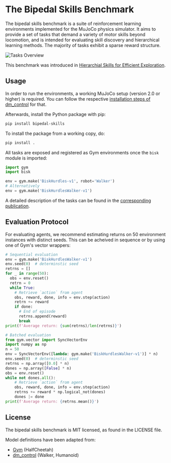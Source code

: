 # The Bipedal Skills Benchmark

The bipedal skills benchmark is a suite of reinforcement learning
environments implemented for the MuJoCo physics simulator. It aims to provide a
set of tasks that demand a variety of motor skills beyond locomotion, and is
intended for evaluating skill discovery and hierarchical learning methods. The
majority of tasks exhibit a sparse reward structure.

![Tasks Overview](https://raw.githubusercontent.com/facebookresearch/bipedal-skills/main/img/tasks.png)

This benchmark was introduced in [Hierarchial Skills for Efficient Exploration](https://facebookresearch.github.io/hsd3).

## Usage

In order to run the environments, a working MuJoCo setup (version 2.0 or higher) is required. You
can follow the respective [installation steps of
dm_control](https://github.com/deepmind/dm_control/#requirements-and-installation)
for that.

Afterwards, install the Python package with pip:
```sh
pip install bipedal-skills
```

To install the package from a working copy, do:
```sh
pip install .
```

All tasks are exposed and registered as Gym environments once the `bisk` module
is imported:
```py
import gym
import bisk

env = gym.make('BiskHurdles-v1', robot='Walker')
# Alternatively
env = gym.make('BiskHurdlesWalker-v1')
```

A detailed description of the tasks can be found in the [corresponding
publication](https://arxiv.org/abs/2110.10809).


## Evaluation Protocol

For evaluating agents, we recommend estimating returns on 50 environment
instances with distinct seeds.
This can be acheived in sequence or by using one of Gym's vector wrappers:
```py
# Sequential evaluation
env = gym.make('BiskHurdlesWalker-v1')
env.seed(0)  # determinstic seed
retrns = []
for _ in range(50):
  obs = env.reset()
  retrn = 0
  while True:
    # Retrieve `action` from agent
    obs, reward, done, info = env.step(action)
    retrn += reward
    if done:
      # End of episode
      retrns.append(reward)
      break
print(f'Average return: {sum(retrns)/len(retrns)}')

# Batched evaluation
from gym.vector import SyncVectorEnv
import numpy as np
n = 50
env = SyncVectorEnv([lambda: gym.make('BiskHurdlesWalker-v1')] * n)
env.seed(0)  # determinstic seed
retrns = np.array([0.0] * n)
dones = np.array([False] * n)
obs = env.reset()
while not dones.all():
    # Retrieve `action` from agent
    obs, reward, done, info = env.step(action)
    retrns += reward * np.logical_not(dones)
    dones |= done
print(f'Average return: {retrns.mean()}')
```


## License
The bipedal skills benchmark is MIT licensed, as found in the LICENSE file.

Model definitions have been adapted from:
- [Gym](https://github.com/openai/gym) (HalfCheetah)
- [dm_control](https://github.com/deepmind/dm_control/) (Walker, Humanoid)

